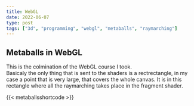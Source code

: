 ```yaml
---
title: WebGL 
date: 2022-06-07
type: post
tags: ["3d", "programming", "webgl", "metaballs", "raymarching"]
---
```


## Metaballs in WebGL
This is the colmination of the WebGL course I took.  
Basicaly the only thing that is sent to the shaders is a rectrectangle, in my case a point that is very large, that covers the whole canvas.
It is in this rectangle where all the raymarching takes place in the fragment shader.

{{< metaballsshortcode >}}


